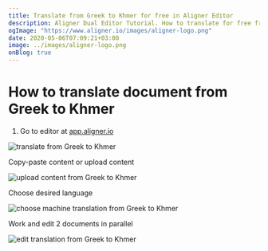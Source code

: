 ```yaml
---
title: Translate from Greek to Khmer for free in Aligner Editor
description: Aligner Dual Editor Tutorial. How to translate for free from Greek to Khmer. Aligner is multilingual document management platform. 
ogImage: "https://www.aligner.io/images/aligner-logo.png"
date: 2020-05-06T07:09:21+03:00
image: ../images/aligner-logo.png
onBlog: true
---
```


# How to translate document from Greek to Khmer

1. Go to editor at [app.aligner.io](https://app.aligner.io "Aligner App web page")

![translate from Greek to Khmer](../aligner-blank-editor.png "translate from Greek to Khmer")

Copy-paste content or upload content

![upload content from Greek to Khmer](../aligner-uploaded-document.png "upload content from Greek to Khmer")

Choose desired language

![choose machine translation from Greek to Khmer](../aligner-language-dropdown.png "choose machine translation from Greek to Khmer")

Work and edit 2 documents in parallel

![edit translation from Greek to Khmer](../aligner-double-sitded-editor.png "edit translation from Greek to Khmer")

